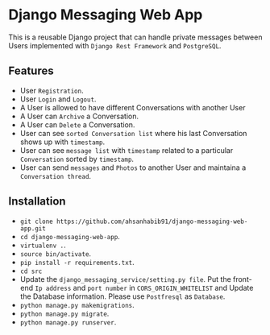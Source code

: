 # Django Messaging Web App

This is a reusable Django project that can handle private messages between Users implemented with `Django Rest Framework` and `PostgreSQL`.

## Features

*  	User `Registration`.
*  	User `Login` and `Logout`.
*  	A User is allowed to have different Conversations with another User
*  	A User can `Archive` a Conversation.
*  	A User can `Delete` a Conversation.
*  	User can see `sorted Conversation list` where his last Conversation shows up with `timestamp`.
*  	User can see `message list` with `timestamp` related to a particular `Conversation` sorted by `timestamp`.
*	User can send `messages` and `Photos` to another User and maintaina a `Conversation thread`.

## Installation

*	`git clone https://github.com/ahsanhabib91/django-messaging-web-app.git`
*	`cd django-messaging-web-app`.
*	`virtualenv .`.
*	`source bin/activate`.
*	`pip install -r requirements.txt`.
*	`cd src`
*	Update the `django_messaging_service/setting.py file`. Put the front-end `Ip address` and `port number` in `CORS_ORIGIN_WHITELIST` and Update the Database information. Please use `Postfresql` as `Database`.
*	`python manage.py makemigrations`.
*	`python manage.py migrate`.
*	`python manage.py runserver`.